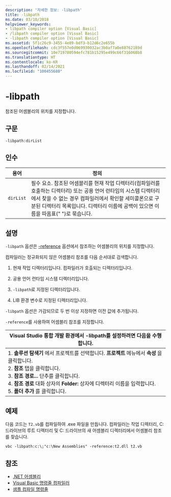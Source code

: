 ```yaml
---
description: '자세한 정보: -libpath'
title: -libpath
ms.date: 03/10/2018
helpviewer_keywords:
- libpath compiler option [Visual Basic]
- /libpath compiler option [Visual Basic]
- -libpath compiler option [Visual Basic]
ms.assetid: 5f1c26c9-3455-4e89-bdf3-b12d6c2e655b
ms.openlocfilehash: cdc3f557e0d069930032ac3b0af7a0e88762189d
ms.sourcegitcommit: 10e719780594efc781b15295e499c66f316068b8
ms.translationtype: HT
ms.contentlocale: ko-KR
ms.lasthandoff: 02/14/2021
ms.locfileid: "100455680"
---
```

# <a name="-libpath"></a>-libpath

참조된 어셈블리의 위치를 지정합니다.  
  
## <a name="syntax"></a>구문  
  
```console  
-libpath:dirList  
```  
  
## <a name="arguments"></a>인수  
  
|용어|정의|  
|---|---|  
|`dirList`|필수 요소. 참조된 어셈블리를 현재 작업 디렉터리(컴파일러를 호출하는 디렉터리) 또는 공용 언어 런타임의 시스템 디렉터리에서 찾을 수 없는 경우 컴파일러에서 확인할 세미콜론으로 구분된 디렉터리 목록입니다. 디렉터리 이름에 공백이 있으면 이름을 따옴표(" ")로 묶습니다.|  
  
## <a name="remarks"></a>설명  

 `-libpath` 옵션은 [-reference](reference.md) 옵션에서 참조하는 어셈블리의 위치를 지정합니다.  
  
 컴파일러는 정규화되지 않은 어셈블리 참조를 다음 순서대로 검색합니다.  
  
1. 현재 작업 디렉터리입니다. 컴파일러가 호출되는 디렉터리입니다.  
  
2. 공용 언어 런타임 시스템 디렉터리입니다.  
  
3. `-libpath`로 지정된 디렉터리입니다.  
  
4. LIB 환경 변수로 지정된 디렉터리입니다.  
  
 `-libpath` 옵션은 가감되므로 두 번 이상 지정하면 이전 값에 추가됩니다.  
  
 `-reference`를 사용하여 어셈블리 참조를 지정합니다.  
  
|Visual Studio 통합 개발 환경에서 -libpath를 설정하려면 다음을 수행합니다.|  
|---|  
|1.  **솔루션 탐색기** 에서 프로젝트를 선택합니다. **프로젝트** 메뉴에서 **속성** 을 클릭합니다. <br />2.  **참조** 탭을 클릭합니다.<br />3.  **참조 경로...** 단추를 클릭합니다.<br />4.  **참조 경로** 대화 상자의 **Folder:** 상자에 디렉터리 이름을 입력합니다.<br />5.  **폴더 추가** 를 클릭합니다.|  
  
## <a name="example"></a>예제  

 다음 코드는 `T2.vb`를 컴파일하여 .exe 파일을 만듭니다. 컴파일러는 작업 디렉터리, C: 드라이브의 루트 디렉터리 및 C: 드라이브의 새 어셈블리 디렉터리에서 어셈블리 참조를 찾습니다.  
  
```console  
vbc -libpath:c:\;"c:\New Assemblies" -reference:t2.dll t2.vb  
```  
  
## <a name="see-also"></a>참조

- [.NET 어셈블리](../../../standard/assembly/index.md)
- [Visual Basic 명령줄 컴파일러](index.md)
- [샘플 컴파일 명령줄](sample-compilation-command-lines.md)
